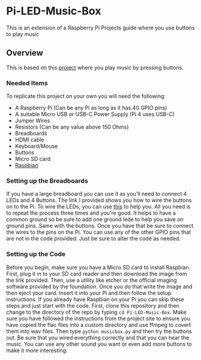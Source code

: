 # Pi-LED-Music-Box
This is an extension of a Raspberry Pi Projects guide where you use buttons to play music

## Overview

This is based on this [project](https://projects.raspberrypi.org/en/projects/gpio-music-box) where you play music by pressing buttons.

### Needed Items

To replicate this project on your own you will need the following:

* A Raspberry Pi (Can be any Pi as long as it has 40 GPIO pins)
* A suitable Micro USB or USB-C Power Supply (Pi 4 uses USB-C)
* Jumper Wires
* Resistors (Can be any value above 150 Ohms)
* Breadboards
* HDMI cable
* Keyboard/Mouse
* Buttons
* Micro SD card
* [Raspbian](https://www.raspberrypi.org/downloads/raspbian/)

### Setting up the Breadboards

If you have a large breadboard you can use it as you'll need to connect 4 LEDs and 4 Buttons. The link I provided shows you how to wire the buttons on to the Pi. To wire the LEDs, you can use [this](https://thepihut.com/blogs/raspberry-pi-tutorials/27968772-turning-on-an-led-with-your-raspberry-pis-gpio-pins) to help you. All you need is to repeat the process three times and you're good. It helps to have a common ground so be sure to add one ground lede to help you save on ground pins. Same with the buttons. Once you have that be sure to connect the wires to the pins on the Pi. You can use any of the other GPIO pins that are not in the code provided. Just be sure to alter the code as needed.

### Setting up the Code

Before you begin, make sure you have a Micro SD card to install Raspbian. First, plug it in to your SD card reader and then download the image from the link provided. Then, use a utility like etcher or the official imaging software provided by the foundation. Once you do that write the image and then eject your card. Insert it into your Pi and then follow the setup instructions. If you already have Raspbian on your Pi you can skip these steps and just start with the code. First, clone this repository and then change to the directory of the repo by typing `cd Pi-LED-Music-Box`. Make sure you have followed the instructions from the project site to ensure you have copied the flac files into a custom directory and use ffmpeg to covert them into wav files. Then type `python musicbox.py` and then try the buttons out. Be sure that you wired everything correctly and that you can hear the music. You can use any other sound you want or even add more buttons to make it more interesting. 
